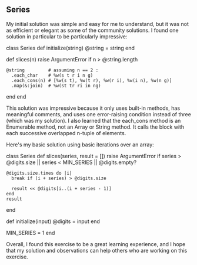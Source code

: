 ## Series
My initial solution was simple and easy for me to understand, but it was not as efficient or elegant as some of the community solutions. I found one solution in particular to be particularly impressive:

class Series
  def initialize(string)
    @string = string
  end

  def slices(n)
    raise ArgumentError if n > @string.length

    @string         # assuming n == 2 :
      .each_char    # %w(s t r i n g)
      .each_cons(n) # [%w(s t), %w(t r), %w(r i), %w(i n), %w(n g)]
      .map(&:join)  # %w(st tr ri in ng)
  end
end

This solution was impressive because it only uses built-in methods, has meaningful comments, and uses one error-raising condition instead of three (which was my solution). I also learned that the each_cons method is an Enumerable method, not an Array or String method. It calls the block with each successive overlapped n-tuple of elements.

Here's my basic solution using basic iterations over an array:

class Series
  def slices(series, result = [])
    raise ArgumentError if series > @digits.size || series < MIN_SERIES || @digits.empty?

    @digits.size.times do |i|
      break if (i + series) > @digits.size

      result << @digits[i..(i + series - 1)]
    end
    result
  end

  def initialize(input)
    @digits = input
  end

  MIN_SERIES = 1
end

Overall, I found this exercise to be a great learning experience, and I hope that my solution and observations can help others who are working on this exercise.
